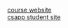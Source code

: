 [course website](https://www.cs.cmu.edu/~213/)  
[csapp student site](http://csapp.cs.cmu.edu/3e/students.html)
